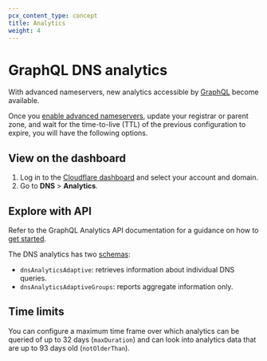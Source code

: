 ```yaml
---
pcx_content_type: concept
title: Analytics
weight: 4
---
```


# GraphQL DNS analytics

With advanced nameservers, new analytics accessible by [GraphQL](/analytics/graphql-api/) become available.

Once you [enable advanced nameservers](/dns/foundation-dns/setup/), update your registrar or parent zone, and wait for the time-to-live (TTL) of the previous configuration to expire, you will have the following options.

## View on the dashboard

1. Log in to the [Cloudflare dashboard](https://dash.cloudflare.com/login) and select your account and domain.
2. Go to **DNS** > **Analytics**.

## Explore with API

Refer to the GraphQL Analytics API documentation for a guidance on how to [get started](/analytics/graphql-api/getting-started/).

The DNS analytics has two [schemas](/analytics/graphql-api/getting-started/explore-graphql-schema/):

- `dnsAnalyticsAdaptive`: retrieves information about individual DNS queries.
- `dnsAnalyticsAdaptiveGroups`: reports aggregate information only.

## Time limits

You can configure a maximum time frame over which analytics can be queried of up to 32 days (`maxDuration`) and can look into analytics data that are up to 93 days old (`notOlderThan`).